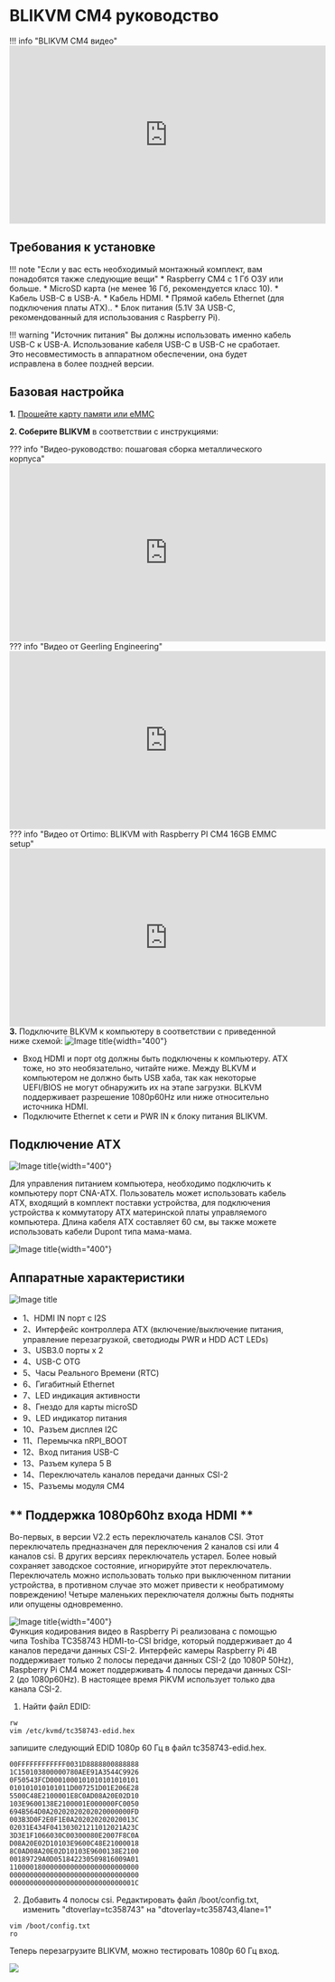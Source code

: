 # BLIKVM CM4 руководство

!!! info "BLIKVM CM4 видео"
    <iframe width="560" height="315" src="https://www.youtube.com/embed/2av-JFFkF6I" title="YouTube video player" frameborder="0" allow="accelerometer; autoplay; clipboard-write; encrypted-media; gyroscope; picture-in-picture" allowfullscreen></iframe>

## **Требования к установке**
!!! note "Если у вас есть необходимый монтажный комплект, вам понадобятся также следующие вещи"
    * Raspberry CM4 с 1 Гб ОЗУ или больше.
    * MicroSD карта (не менее 16 Гб, рекомендуется класс 10).
    * Кабель USB-C в USB-A.
    * Кабель HDMI.
    * Прямой кабель Ethernet (для подключения платы ATX)..
    * Блок питания (5.1V 3A USB-C, рекомендованный для использования с Raspberry Pi).

!!! warning "Источник питания"
    Вы должны использовать именно кабель USB-C к USB-A. Использование кабеля USB-C в USB-C не сработает. Это несовместимость в аппаратном обеспечении, она будет исправлена в более поздней версии.

## **Базовая настройка**
**1.** [Прошейте карту памяти или eMMC](./flashing_os.md) 

**2. Соберите BLIKVM** в соответствии с инструкциями:

??? info "Видео-руководство: пошаговая сборка металлического корпуса"
    <iframe width="560" height="315" src="https://www.youtube.com/embed/aehOawHklGE" title="YouTube video player" frameborder="0" allow="accelerometer; autoplay; clipboard-write; encrypted-media; gyroscope; picture-in-picture" allowfullscreen></iframe>
??? info "Видео от Geerling Engineering"
    <iframe width="560" height="315" src="https://www.youtube.com/embed/3OPd7svT3bE" title="YouTube video player" frameborder="0" allow="accelerometer; autoplay; clipboard-write; encrypted-media; gyroscope; picture-in-picture" allowfullscreen></iframe>  
??? info "Видео от Ortimo: BLIKVM with Raspberry PI CM4 16GB EMMC setup"
    <iframe width="560" height="315" src="https://www.youtube.com/embed/xypeC7Fne6Q" title="YouTube video player" frameborder="0" allow="accelerometer; autoplay; clipboard-write; encrypted-media; gyroscope; picture-in-picture" allowfullscreen></iframe>
**3.** Подключите BLKVM к компьютеру в соответствии с приведенной ниже схемой:
![Image title](assets/images/blikcm-cm4-interface.png){width="400"}

* Вход HDMI и порт otg должны быть подключены к компьютеру. ATX тоже, но это необязательно, читайте ниже. Между BLKVM и компьютером не должно быть USB хаба, так как некоторые UEFI/BIOS не могут обнаружить их на этапе загрузки. BLKVM поддерживает разрешение 1080p60Hz или ниже относительно источника HDMI.
* Подключите Ethernet к сети и PWR IN к блоку питания BLIKVM.

## **Подключение ATX**
![Image title](assets/images/BLKVM-CM4/ATX-interface.png){width="400"}

Для управления питанием компьютера, необходимо подключить к компьютеру порт CNA-ATX. Пользователь может использовать кабель ATX, входящий в комплект поставки устройства, для подключения устройства к коммутатору ATX материнской платы управляемого компьютера. Длина кабеля ATX составляет 60 см, вы также можете использовать кабели Dupont типа мама-мама.

![Image title](assets/images/BLKVM-CM4/atx-cable-computer.png){width="400"}

## **Аппаратные характеристики**
![Image title](assets/images/BLKVM-CM4/blikvm-cm4-hardware-features.png)

* 1、HDMI IN порт с I2S
* 2、Интерфейс контроллера ATX (включение/выключение питания, управление перезагрузкой, светодиоды PWR и HDD ACT LEDs)
* 3、USB3.0 порты x 2
* 4、USB-C OTG
* 5、Часы Реального Времени (RTC)
* 6、Гигабитный Ethernet
* 7、LED индикация активности
* 8、Гнездо для карты microSD
* 9、LED индикатор питания
* 10、Разъем дисплея I2C
* 11、Перемычка nRPI_BOOT
* 12、Вход питания USB-C
* 13、Разъем кулера 5 В
* 14、Переключатель каналов передачи данных CSI-2
* 15、Разъемы модуля CM4

## ** Поддержка 1080p60hz входа HDMI **
Во-первых, в версии V2.2 есть переключатель каналов CSI. Этот переключатель предназначен для переключения 2 каналов csi или 4 каналов csi. В других версиях переключатель устарел. Более новый сохраняет заводское состояние, игнорируйте этот переключатель. Переключатель можно использовать только при выключенном питании устройства, в противном случае это может привести к необратимому повреждению! Четыре маленьких переключателя должны быть подняты или опущены одновременно.

![Image title](assets/images/BLKVM-CM4/kvm-cm4-switch.png){width="400"}  
Функция кодирования видео в Raspberry Pi реализована с помощью чипа Toshiba TC358743 HDMI-to-CSI bridge, который поддерживает до 4 каналов передачи данных CSI-2. Интерфейс камеры Raspberry Pi 4B поддерживает только 2 полосы передачи данных CSI-2 (до 1080P 50Hz), Raspberry Pi CM4 может поддерживать 4 полосы передачи данных CSI-2 (до 1080p60Hz). В настоящее время PiKVM использует только два канала CSI-2.

1. Найти файл EDID:
```
rw
vim /etc/kvmd/tc358743-edid.hex
```
запишите следующий EDID 1080p 60 Гц в файл tc358743-edid.hex.
```
00FFFFFFFFFFFF0031D8888800888888
1C150103800000780AEE91A3544C9926
0F50543FCD0001000101010101010101
010101010101011D007251D01E206E28
5500C48E2100001E8C0AD08A20E02D10
103E9600138E2100001E000000FC0050
694B564D0A20202020202020000000FD
003B3D0F2E0F1E0A202020202020013C
02031E434F041303021211012021A23C
3D3E1F1066030C00300080E2007F8C0A
D08A20E02D10103E9600C48E21000018
8C0AD08A20E02D10103E9600138E2100
00189729A0D051842230509816009A01
11000018000000000000000000000000
00000000000000000000000000000000
0000000000000000000000000000001C
```
2. Добавить 4 полосы csi. Редактировать файл /boot/config.txt, изменить "dtoverlay=tc358743" на "dtoverlay=tc358743,4lane=1"
```
vim /boot/config.txt
ro
```
Теперь перезагрузите BLIKVM, можно тестировать 1080p 60 Гц вход.

![](https://github.com/ThomasVon2021/pikvm-CM4-Board/blob/main/images/wiki/60hz.jpg)  

